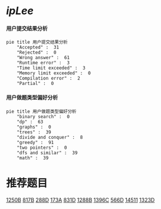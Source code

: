 # _ipLee_

<!-- tabs:start -->



#### **用户提交结果分析**

```mermaid
pie title 用户提交结果分析
    "Accepted" :  31
    "Rejected" :  0
    "Wrong answer" :  61
    "Runtime error" :  3
    "Time limit exceeded" :  3
    "Memory limit exceeded" :  0
    "Compilation error" :  2
    "Partial" :  0
```

#### **用户做题类型偏好分析**

```mermaid
pie title 用户做题类型偏好分析
    "binary search" :  0
    "dp" :  63
    "graphs" :  0
    "trees" :  39
    "divide and conquer" :  8
    "greedy" :  91
    "two pointers" :  0
    "dfs and similar" :  39
    "math" :  39
```



<!-- tabs:end -->
# 推荐题目
[1250B](https://codeforces.com/contest/1250/problem/B)
[817B](https://codeforces.com/contest/817/problem/B)
[288D](https://codeforces.com/contest/288/problem/D)
[173A](https://codeforces.com/contest/173/problem/A)
[831D](https://codeforces.com/contest/831/problem/D)
[1288B](https://codeforces.com/contest/1288/problem/B)
[1396C](https://codeforces.com/contest/1396/problem/C)
[566D](https://codeforces.com/contest/566/problem/D)
[14511](https://codeforces.com/contest/1451/problem/1)
[1323D](https://codeforces.com/contest/1323/problem/D)
